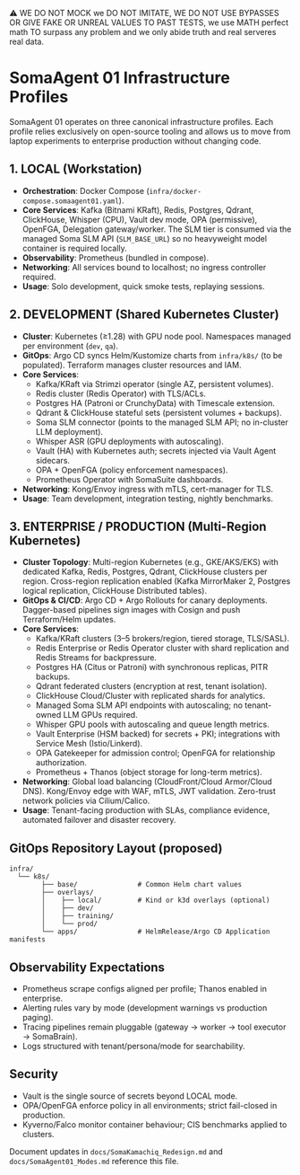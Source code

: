 ⚠️ WE DO NOT MOCK we DO NOT IMITATE, WE DO NOT USE BYPASSES OR GIVE FAKE OR UNREAL VALUES TO PAST TESTS, we use MATH perfect math TO surpass any problem and we only abide truth and real serveres real data.

# SomaAgent 01 Infrastructure Profiles

SomaAgent 01 operates on three canonical infrastructure profiles. Each profile relies exclusively on open-source tooling and allows us to move from laptop experiments to enterprise production without changing code.

## 1. LOCAL (Workstation)
- **Orchestration**: Docker Compose (`infra/docker-compose.somaagent01.yaml`).
- **Core Services**: Kafka (Bitnami KRaft), Redis, Postgres, Qdrant, ClickHouse, Whisper (CPU), Vault dev mode, OPA (permissive), OpenFGA, Delegation gateway/worker. The SLM tier is consumed via the managed Soma SLM API (`SLM_BASE_URL`) so no heavyweight model container is required locally.
- **Observability**: Prometheus (bundled in compose).
- **Networking**: All services bound to localhost; no ingress controller required.
- **Usage**: Solo development, quick smoke tests, replaying sessions.

## 2. DEVELOPMENT (Shared Kubernetes Cluster)
- **Cluster**: Kubernetes (≥1.28) with GPU node pool. Namespaces managed per environment (`dev`, `qa`).
- **GitOps**: Argo CD syncs Helm/Kustomize charts from `infra/k8s/` (to be populated). Terraform manages cluster resources and IAM.
- **Core Services**:
  - Kafka/KRaft via Strimzi operator (single AZ, persistent volumes).
  - Redis cluster (Redis Operator) with TLS/ACLs.
  - Postgres HA (Patroni or CrunchyData) with Timescale extension.
  - Qdrant & ClickHouse stateful sets (persistent volumes + backups).
  - Soma SLM connector (points to the managed SLM API; no in-cluster LLM deployment).
  - Whisper ASR (GPU deployments with autoscaling).
  - Vault (HA) with Kubernetes auth; secrets injected via Vault Agent sidecars.
  - OPA + OpenFGA (policy enforcement namespaces).
  - Prometheus Operator with SomaSuite dashboards.
- **Networking**: Kong/Envoy ingress with mTLS, cert-manager for TLS.
- **Usage**: Team development, integration testing, nightly benchmarks.

## 3. ENTERPRISE / PRODUCTION (Multi-Region Kubernetes)
- **Cluster Topology**: Multi-region Kubernetes (e.g., GKE/AKS/EKS) with dedicated Kafka, Redis, Postgres, Qdrant, ClickHouse clusters per region. Cross-region replication enabled (Kafka MirrorMaker 2, Postgres logical replication, ClickHouse Distributed tables).
- **GitOps & CI/CD**: Argo CD + Argo Rollouts for canary deployments. Dagger-based pipelines sign images with Cosign and push Terraform/Helm updates.
- **Core Services**:
  - Kafka/KRaft clusters (3–5 brokers/region, tiered storage, TLS/SASL).
  - Redis Enterprise or Redis Operator cluster with shard replication and Redis Streams for backpressure.
  - Postgres HA (Citus or Patroni) with synchronous replicas, PITR backups.
  - Qdrant federated clusters (encryption at rest, tenant isolation).
  - ClickHouse Cloud/Cluster with replicated shards for analytics.
  - Managed Soma SLM API endpoints with autoscaling; no tenant-owned LLM GPUs required.
  - Whisper GPU pools with autoscaling and queue length metrics.
  - Vault Enterprise (HSM backed) for secrets + PKI; integrations with Service Mesh (Istio/Linkerd).
  - OPA Gatekeeper for admission control; OpenFGA for relationship authorization.
  - Prometheus + Thanos (object storage for long-term metrics).
- **Networking**: Global load balancing (CloudFront/Cloud Armor/Cloud DNS). Kong/Envoy edge with WAF, mTLS, JWT validation. Zero-trust network policies via Cilium/Calico.
- **Usage**: Tenant-facing production with SLAs, compliance evidence, automated failover and disaster recovery.

## GitOps Repository Layout (proposed)
```
infra/
  └── k8s/
        ├── base/               # Common Helm chart values
        ├── overlays/
        │    ├── local/         # Kind or k3d overlays (optional)
        │    ├── dev/
        │    ├── training/
        │    └── prod/
        └── apps/               # HelmRelease/Argo CD Application manifests
```

## Observability Expectations
- Prometheus scrape configs aligned per profile; Thanos enabled in enterprise.
- Alerting rules vary by mode (development warnings vs production paging).
- Tracing pipelines remain pluggable (gateway → worker → tool executor → SomaBrain).
- Logs structured with tenant/persona/mode for searchability.

## Security
- Vault is the single source of secrets beyond LOCAL mode.
- OPA/OpenFGA enforce policy in all environments; strict fail-closed in production.
- Kyverno/Falco monitor container behaviour; CIS benchmarks applied to clusters.

Document updates in `docs/SomaKamachiq_Redesign.md` and `docs/SomaAgent01_Modes.md` reference this file.
